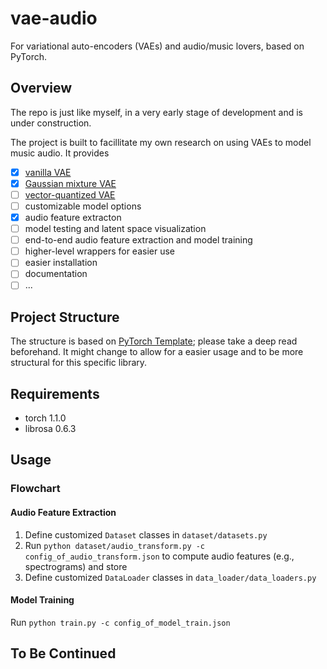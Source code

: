 # vae-audio
For variational auto-encoders (VAEs) and audio/music lovers, based on PyTorch.

## Overview
The repo is just like myself, in a very early stage of development and is under construction.

The project is built to facillitate my own research on using VAEs to model music audio. It provides 
 - [x] [vanilla VAE](https://arxiv.org/abs/1312.6114)
 - [x] [Gaussian mixture VAE](https://arxiv.org/abs/1611.05148)
 - [ ] [vector-quantized VAE](https://arxiv.org/abs/1711.00937)
 - [ ] customizable model options
 - [x] audio feature extracton
 - [ ] model testing and latent space visualization
 - [ ] end-to-end audio feature extraction and model training
 - [ ] higher-level wrappers for easier use
 - [ ] easier installation
 - [ ] documentation
 - [ ] ...

## Project Structure
The structure is based on [PyTorch Template](https://github.com/victoresque/pytorch-template); please take a deep read beforehand. It might change to allow for a easier usage and to be more structural for this specific library.

## Requirements
* torch 1.1.0
* librosa 0.6.3

## Usage
### Flowchart
#### Audio Feature Extraction 
1. Define customized `Dataset` classes in `dataset/datasets.py`
2. Run `python dataset/audio_transform.py -c config_of_audio_transform.json` to compute audio features (e.g., spectrograms) and store
3. Define customized `DataLoader` classes in `data_loader/data_loaders.py`
#### Model Training
Run `python train.py -c config_of_model_train.json`

## To Be Continued
